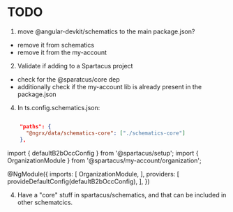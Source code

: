# TODO

1. move @angular-devkit/schematics to the main package.json?

  - remove it from schematics
  - remove it from the my-account

2. Validate if adding to a Spartacus project

  - check for the @sparatcus/core dep
  - additionally check if the my-account lib is already present in the package.json

4. In ts.config.schematics.json:

```json

    "paths": {
      "@ngrx/data/schematics-core": ["./schematics-core"]
    },
```



import { defaultB2bOccConfig } from '@spartacus/setup';
import { OrganizationModule } from '@spartacus/my-account/organization';

@NgModule({
  imports: [
    OrganizationModule,
  ],
  providers: [
    provideDefaultConfig(defaultB2bOccConfig),
  ],
})

4. Have a "core" stuff in spartacus/schematics, and that can be included in other schematcics.